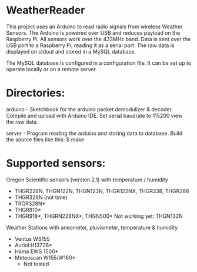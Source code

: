 WeatherReader
=============

This project uses an Arduino to read radio signals from wireless Weather Sensors. The Arduino is 
powered over USB and reduces payload on the Raspberry Pi.
All sensors work over the 433MHz band. 
Data is sent over the USB port to a Raspberry Pi, reading it as a serial port. The raw data is 
displayed on stdout and stored in a MySQL database.

The MySQL database is configured in a configuration file. It can be set up to operate locally or 
on a remote server.

Directories:
============

arduino - Sketchbook for the arduino packet demodulizer & decoder. 
          Compile and upload with Arduino IDE. Set serial baudrate to 
          115200 view the raw data.

server  - Program reading the arduino and storing data to database. 
          Build the source files like this:
          $ make

Supported sensors:
==================

Oregon Scientific sensors (version 2.1) with temperature / humidity
- THGR228N, THGN122N, THGN123N, THGR122NX, THGR238, THGR268
- THGR328N (not time)
- TRGR328N*
- THGR810*
- THGR918*, THGRN228NX*, THGN500*
Not working yet: THGN132N

Weather Stations with aneometer, pluviometer, temperature & humidity
- Ventus WS155
- Auriol H13726*
- Hama EWS 1500*
- Meteoscan W155/W160*
  * Not tested
